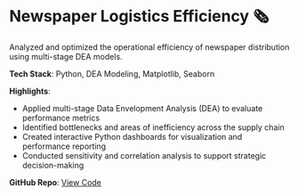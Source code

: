# Newspaper Logistics Efficiency 🗞️

Analyzed and optimized the operational efficiency of newspaper distribution using multi-stage DEA models.

**Tech Stack**: Python, DEA Modeling, Matplotlib, Seaborn

**Highlights**:
- Applied multi-stage Data Envelopment Analysis (DEA) to evaluate performance metrics
- Identified bottlenecks and areas of inefficiency across the supply chain
- Created interactive Python dashboards for visualization and performance reporting
- Conducted sensitivity and correlation analysis to support strategic decision-making

**GitHub Repo**: [View Code](https://github.com/adarsha-ujjanimatha/newspaper-logistics-efficiency)
